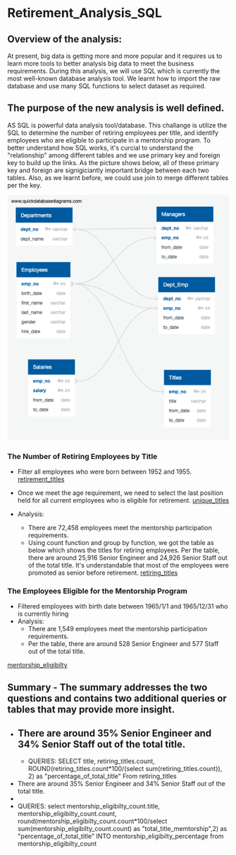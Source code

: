 # Retirement_Analysis_SQL

## Overview of the analysis:
At present, big data is getting more and more popular and it requires us to learn more tools to better analysis big data to meet the business requirements. During this analysis, we will use SQL which is currently the most well-known database analysis tool. We learnt how to import the raw database and use many SQL functions to select dataset as required. 

## The purpose of the new analysis is well defined. 
AS SQL is powerful data analysis tool/database. This challange is utilize the SQL to determine the number of retiring employees per title, and identify employees who are eligible to participate in a mentorship program. To better understand how SQL works, it's curcial to understand the "relationship" among different tables and we use primary key and foreign key to build up the links. As the picture shows below, all of these primary key and foreign are signigiciantly important bridge between each two tables. Also, as we learnt before, we could use join to merge different tables per the key.

![QuickDBD-export](QuickDBD-export.png)

### The Number of Retiring Employees by Title 
- Filter all employees who were born between 1952 and 1955.
[retirement_titles](Pewlett-Hackard-Analysis/retirement_titles.csv)

- Once we meet the age requirement, we need to select the last position held for all current employees who is eligible for retirement.
[unique_titles](Pewlett-Hackard-Analysis/unique_titles.csv)

- Analysis:
    - There are 72,458 employees meet the mentorship participation requirements.
    - Using count function and group by function, we got the table as below which shows the titles for retiring employees. Per the table, there are around 25,916 Senior Engineer and 24,926 Senior Staff out of the total title. It's understandable that most of the employees were promoted as senior before retirement.
[retiring_titles](Pewlett-Hackard-Analysis/retiring_titles.csv)

### The Employees Eligible for the Mentorship Program
- Filtered employees with birth date between 1965/1/1 and 1965/12/31 who is currently hiring
- Analysis:
    - There are 1,549 employees meet the mentorship participation requirements.
    - Per the table, there are around 528 Senior Engineer and 577 Staff out of the total title. 

[mentorship_eligibilty](Pewlett-Hackard-Analysis/mentorship_eligibilty.csv)


## Summary - The summary addresses the two questions and contains two additional queries or tables that may provide more insight. 
- There are around 35% Senior Engineer and 34% Senior Staff out of the total title. 
  - 
  - QUERIES:
    SELECT title, retiring_titles.count,
    ROUND(retiring_titles.count*100/(select sum(retiring_titles.count)), 2) as "percentage_of_total_title"
    From retiring_titles 
 - There are around 35% Senior Engineer and 34% Senior Staff out of the total title. 
  -
  - QUERIES:
    select mentorship_eligibilty_count.title, mentorship_eligibilty_count.count,
    round(mentorship_eligibilty_count.count*100/select sum(mentorship_eligibilty_count.count) as "total_title_memtorship",2) as "percentage_of_total_title"
    INTO mentorship_eligibilty_percentage
    from mentorship_eligibilty_count

